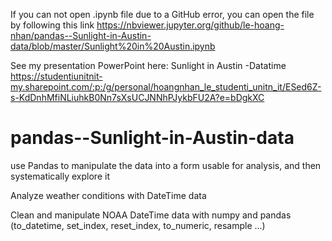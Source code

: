 If you can not open .ipynb file due to a GitHub error, you can open the file by following this link 
https://nbviewer.jupyter.org/github/le-hoang-nhan/pandas--Sunlight-in-Austin-data/blob/master/Sunlight%20in%20Austin.ipynb

See my presentation PowerPoint here: 
Sunlight in Austin -Datatime
https://studentiunitnit-my.sharepoint.com/:p:/g/personal/hoangnhan_le_studenti_unitn_it/ESed6Z-s-KdDnhMfiNLiuhkB0Nn7sXsUCJNNhPJykbFU2A?e=bDgkXC

# pandas--Sunlight-in-Austin-data
use Pandas to manipulate the data into a form usable for analysis, and then systematically explore it

Analyze weather conditions with DateTime data  

Clean and manipulate NOAA DateTime data with numpy and pandas (to_datetime, set_index, reset_index, to_numeric, resample ...)

